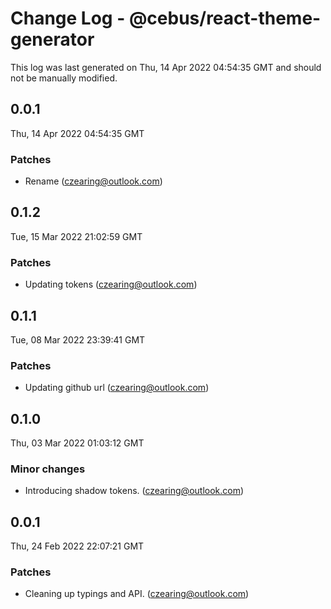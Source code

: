 # Change Log - @cebus/react-theme-generator

This log was last generated on Thu, 14 Apr 2022 04:54:35 GMT and should not be manually modified.

<!-- Start content -->

## 0.0.1

Thu, 14 Apr 2022 04:54:35 GMT

### Patches

- Rename (czearing@outlook.com)

## 0.1.2

Tue, 15 Mar 2022 21:02:59 GMT

### Patches

- Updating tokens (czearing@outlook.com)

## 0.1.1

Tue, 08 Mar 2022 23:39:41 GMT

### Patches

- Updating github url (czearing@outlook.com)

## 0.1.0

Thu, 03 Mar 2022 01:03:12 GMT

### Minor changes

- Introducing shadow tokens. (czearing@outlook.com)

## 0.0.1

Thu, 24 Feb 2022 22:07:21 GMT

### Patches

- Cleaning up typings and API. (czearing@outlook.com)
